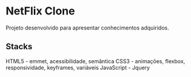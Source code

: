 # NetFlix Clone

Projeto desenvolvido para apresentar conhecimentos adquiridos.

## Stacks

HTML5 - emmet, acessibilidade, semântica
CSS3 - animações, flexbox, responsividade, keyframes, variáveis
JavaScript - Jquery
